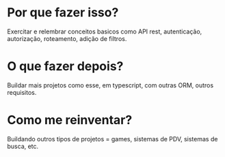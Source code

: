 # Por que fazer isso?

Exercitar e relembrar conceitos basicos como API rest, autenticação, autorização, roteamento, adição de filtros.

# O que fazer depois?

Buildar mais projetos como esse, em typescript, com outras ORM, outros requisitos.

# Como me reinventar?

Buildando outros tipos de projetos = games, sistemas de PDV, sistemas de busca, etc.
